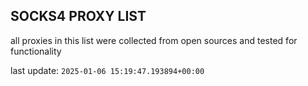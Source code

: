 ## SOCKS4 PROXY LIST

all proxies in this list were collected from open sources and tested for functionality

last update: `2025-01-06 15:19:47.193894+00:00`